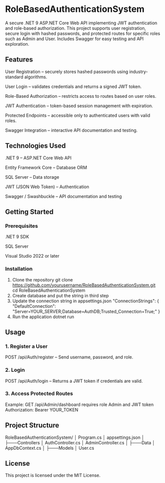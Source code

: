 # RoleBasedAuthenticationSystem
A secure .NET 9 ASP.NET Core Web API implementing JWT authentication and role-based authorization.
This project supports user registration, secure login with hashed passwords, and protected routes for specific roles such as Admin and User.
Includes Swagger for easy testing and API exploration.

## Features

User Registration – securely stores hashed passwords using industry-standard algorithms.

User Login – validates credentials and returns a signed JWT token.

Role-Based Authorization – restricts access to routes based on user roles.

JWT Authentication – token-based session management with expiration.

Protected Endpoints – accessible only to authenticated users with valid roles.

Swagger Integration – interactive API documentation and testing.

## Technologies Used

.NET 9 – ASP.NET Core Web API

Entity Framework Core – Database ORM

SQL Server – Data storage

JWT (JSON Web Token) – Authentication

Swagger / Swashbuckle – API documentation and testing

## Getting Started

### Prerequisites

.NET 9 SDK

SQL Server

Visual Studio 2022 or later

### Installation

1. Clone the repository
git clone https://github.com/yourusername/RoleBasedAuthenticationSystem.git
cd RoleBasedAuthenticationSystem
2. Create database and put the string in third step
3. Update the connection string in appsettings.json
"ConnectionStrings": {
    "DefaultConnection": "Server=YOUR_SERVER;Database=AuthDB;Trusted_Connection=True;"
}
4. Run the application
dotnet run

## Usage

### 1. Register a User
POST /api/Auth/register – Send username, password, and role.

### 2. Login
POST /api/Auth/login – Returns a JWT token if credentials are valid.

### 3. Access Protected Routes
Example:
GET /api/Admin/dashboard requires role Admin and JWT token
Authorization: Bearer YOUR_TOKEN

## Project Structure
RoleBasedAuthenticationSystem/
│   Program.cs
│   appsettings.json
│
├───Controllers
│       AuthController.cs
│       AdminController.cs
│
├───Data
│       AppDbContext.cs
│
├───Models
│       User.cs


## License
This project is licensed under the MIT License.

